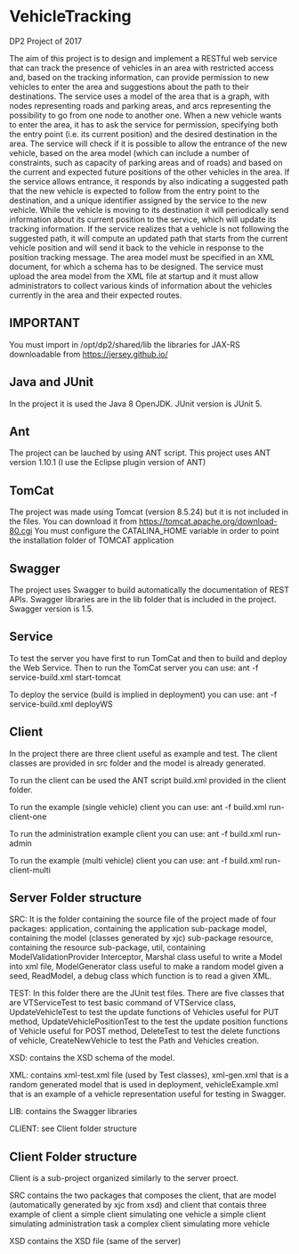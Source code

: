 # VehicleTracking
DP2 Project of 2017

The aim of this project is to design and implement a RESTful web service that can track the presence of vehicles in an area with restricted access and, based on the tracking information, can provide permission to new vehicles to enter the area and suggestions about the path to their destinations.
The service uses a model of the area that is a graph, with nodes representing roads and parking areas, and arcs representing the possibility to go from one node to another one. When a new vehicle wants to enter the area, it has to ask the service for permission, specifying both the entry point (i.e. its current position) and the desired destination in the area. The service will check if it is possible to allow the entrance of the new vehicle, based on the area model (which can include a number of constraints, such as capacity of parking areas and of roads) and based on the current and expected future positions of the other vehicles in the area. If the service allows entrance, it responds by also indicating a suggested path that the new vehicle is expected to follow from the entry point to the destination, and a unique identifier assigned by the service to the new vehicle.
While the vehicle is moving to its destination it will periodically send information about its current position to the  service, which will update its tracking information. If the service realizes that a vehicle is not following the suggested path, it will compute an updated path that starts from the current vehicle position and will send it back to the vehicle in response to the position tracking message. 
The area model must be specified in an XML document, for which a schema has to be designed. The service must upload the area model from the XML file at startup and it must allow administrators to collect various kinds of information about the vehicles currently in the area and their expected routes.


## IMPORTANT
You must import in /opt/dp2/shared/lib the libraries for JAX-RS downloadable from https://jersey.github.io/

## Java and JUnit
In the project it is used the Java 8 OpenJDK.
JUnit version is JUnit 5.

## Ant
The project can be lauched by using ANT script. 
This project uses ANT version 1.10.1 (I use the Eclipse plugin version of ANT)

## TomCat
The project was made using Tomcat (version 8.5.24) but it is not included in the files. You can download it from https://tomcat.apache.org/download-80.cgi 
You must configure the CATALINA_HOME variable in order to point the installation folder of TOMCAT application

## Swagger
The project uses Swagger to build automatically the documentation of REST APIs. Swagger libraries are in the lib folder that is included in the project.
Swagger version is 1.5.

## Service
To test the server you have first to run TomCat and then to build and deploy the Web Service.
Then to run the TomCat server you can use:
    ant -f service-build.xml start-tomcat

To deploy the service (build is implied in deployment) you can use:
    ant -f service-build.xml deployWS


## Client
In the project there are three client useful as example and test.
The client classes are provided in src folder and the model is already generated.

To run the client can be used the ANT script build.xml provided in the client folder.

To run the example (single vehicle) client you can use: 
    ant -f build.xml run-client-one

To run the administration example client you can use:
    ant -f build.xml run-admin

To run the example (multi vehicle) client you can use:
    ant -f build.xml run-client-multi 

## Server Folder structure
SRC: It is the folder containing the source file of the project made of four packages: 
    application, containing the application sub-package
    model, containing the model (classes generated by xjc) sub-package
    resource, containing the resource sub-package,
    util, containing 
        ModelValidationProvider Interceptor,
        Marshal class useful to write a Model into xml file,
        ModelGenerator class useful to make a random model given a seed,
        ReadModel, a debug class which function is to read a given XML.
    
TEST: In this folder there are the JUnit test files. There are five classes that are
    VTServiceTest to test basic command of VTService class,
    UpdateVehicleTest to test the update functions of Vehicles useful for PUT method,
    UpdateVehiclePositionTest to the test the update position functions of Vehicle useful for POST method,
    DeleteTest to test the delete functions of vehicle,
    CreateNewVehicle to test the Path and Vehicles creation. 

XSD: contains the XSD schema of the model.

XML: contains xml-test.xml file (used by Test classes), xml-gen.xml that is a random generated model that is used in deployment, vehicleExample.xml that is an example of a vehicle representation useful for testing in Swagger.

LIB: contains the Swagger libraries

CLIENT: see Client folder structure

## Client Folder structure
Client is a sub-project organized similarly to the server proect.

SRC contains the two packages that composes the client, that are model (automatically generated by xjc from xsd) and client that contais three example of client
     a simple client simulating one vehicle
     a simple client simulating administration task
     a complex client simulating more vehicle

XSD contains the XSD file (same of the server)


